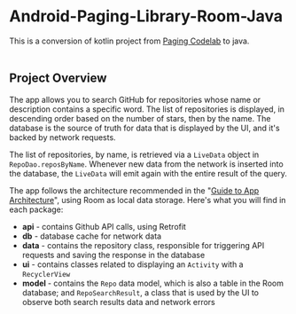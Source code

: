 # Android-Paging-Library-Room-Java

This is a conversion of kotlin project from <a href="https://codelabs.developers.google.com/codelabs/android-paging/">Paging Codelab</a>
to java.<br><br>
<h2>Project Overview</h2>
<p>The app allows you to search GitHub for repositories whose name or description contains a specific word. The list of repositories is displayed, in descending order based on the number of stars, then by the name. The database is the source of truth for data that is displayed by the UI, and it's backed by network requests.  </p>
<p>The list of repositories, by name, is retrieved via a <code>LiveData</code> object in <code>RepoDao.reposByName</code>. Whenever new data from the network is inserted into the database, the <code>LiveData</code> will emit again with the entire result of the query. </p>
<p>The app follows the architecture recommended in the &#34;<a href="https://developer.android.com/topic/libraries/architecture/guide.html" target="_blank">Guide to App Architecture</a>&#34;, using Room as local data storage. Here&#39;s what you will find in each package: </p>
<ul>
<li><strong>api</strong> - contains Github API calls, using Retrofit </li>
<li><strong>db</strong> - database cache for network data</li>
<li><strong>data</strong> - contains the repository class, responsible for triggering API requests and saving the response in the database</li>
<li><strong>ui</strong> - contains classes related to displaying an <code>Activity</code> with a <code>RecyclerView</code> </li>
<li><strong>model </strong>- contains the <code>Repo</code> data model, which is also a table in the Room database; and <code>RepoSearchResult</code>, a class that is used by the UI to observe both search results data and network errors </li>
</ul>
